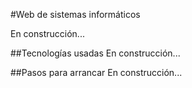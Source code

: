 #Web de sistemas informáticos

En construcción...

##Tecnologías usadas
En construcción...

##Pasos para arrancar
En construcción...
